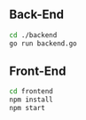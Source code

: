 ## Back-End

```bash
cd ./backend
go run backend.go
```

## Front-End

```bash
cd frontend
npm install
npm start
```

